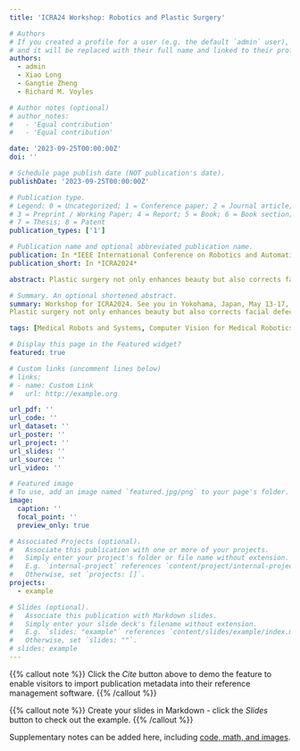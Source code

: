 ```yaml
---
title: 'ICRA24 Workshop: Robotics and Plastic Surgery'

# Authors
# If you created a profile for a user (e.g. the default `admin` user), write the username (folder name) here
# and it will be replaced with their full name and linked to their profile.
authors:
  - admin
  - Xiao Long
  - Gangtie Zheng
  - Richard M. Voyles

# Author notes (optional)
# author_notes:
#   - 'Equal contribution'
#   - 'Equal contribution'

date: '2023-09-25T00:00:00Z'
doi: ''

# Schedule page publish date (NOT publication's date).
publishDate: '2023-09-25T00:00:00Z'

# Publication type.
# Legend: 0 = Uncategorized; 1 = Conference paper; 2 = Journal article;
# 3 = Preprint / Working Paper; 4 = Report; 5 = Book; 6 = Book section;
# 7 = Thesis; 8 = Patent
publication_types: ['1']

# Publication name and optional abbreviated publication name.
publication: In *IEEE International Conference on Robotics and Automation 2024*
publication_short: In *ICRA2024*

abstract: Plastic surgery not only enhances beauty but also corrects facial defects or restores damaged face. Nevertheless, in addition to repetitive labor and often exorbitant costs, conventional manual plastic surgery sometimes brings along imprecise surgical procedures that leave patients with unnatural outcomes, such as distorted eyelids, immobile mouth corners, or even misaligned facial structures. In response to these challenges, robotics researchers and plastic surgeons worldwide have devoted considerable efforts in fields such as facial digital modelling, robotic assistant surgery, intelligent surgical planning, and operation quality evaluation. This workshop welcomes contributions encompassing innovative and interdisciplinary developments in the realm of robotics for enhancing the quality, efficiency, precision and safety of plastic surgeries, such as intelligent operation planning by multi-modal biomedical imaging and machine learning, face organs and tissue compatible robot control and etc.. This workshop aims to serve as a platform for deliberating recent advancements in robotics for plastic surgeries, while also addressing opportunities and crucial challenges that lie ahead in this domain. 

# Summary. An optional shortened abstract.
summary: Workshop for ICRA2024. See you in Yokohama, Japan, May 13-17, 2024! 
Plastic surgery not only enhances beauty but also corrects facial defects or restores damaged face. Nevertheless, in addition to repetitive labor and often exorbitant costs, conventional manual plastic surgery sometimes brings along imprecise surgical procedures that leave patients with unnatural outcomes, such as distorted eyelids, immobile mouth corners, or even misaligned facial structures. In response to these challenges, robotics researchers and plastic surgeons worldwide have devoted considerable efforts in fields such as facial digital modelling, robotic assistant surgery, intelligent surgical planning, and operation quality evaluation. This workshop welcomes contributions encompassing innovative and interdisciplinary developments in the realm of robotics for enhancing the quality, efficiency, precision and safety of plastic surgeries, such as intelligent operation planning by multi-modal biomedical imaging and machine learning, face organs and tissue compatible robot control and etc.. This workshop aims to serve as a platform for deliberating recent advancements in robotics for plastic surgeries, while also addressing opportunities and crucial challenges that lie ahead in this domain.

tags: [Medical Robots and Systems, Computer Vision for Medical Robotics, Surgical Robotics Planning]

# Display this page in the Featured widget?
featured: true

# Custom links (uncomment lines below)
# links:
# - name: Custom Link
#   url: http://example.org

url_pdf: ''
url_code: ''
url_dataset: ''
url_poster: ''
url_project: ''
url_slides: ''
url_source: ''
url_video: ''

# Featured image
# To use, add an image named `featured.jpg/png` to your page's folder.
image:
  caption: ''
  focal_point: ''
  preview_only: true

# Associated Projects (optional).
#   Associate this publication with one or more of your projects.
#   Simply enter your project's folder or file name without extension.
#   E.g. `internal-project` references `content/project/internal-project/index.md`.
#   Otherwise, set `projects: []`.
projects:
  - example

# Slides (optional).
#   Associate this publication with Markdown slides.
#   Simply enter your slide deck's filename without extension.
#   E.g. `slides: "example"` references `content/slides/example/index.md`.
#   Otherwise, set `slides: ""`.
# slides: example
---
```


{{% callout note %}}
Click the _Cite_ button above to demo the feature to enable visitors to import publication metadata into their reference management software.
{{% /callout %}}

{{% callout note %}}
Create your slides in Markdown - click the _Slides_ button to check out the example.
{{% /callout %}}

Supplementary notes can be added here, including [code, math, and images](https://wowchemy.com/docs/writing-markdown-latex/).
